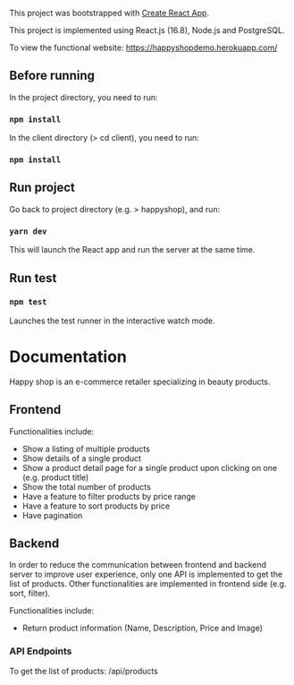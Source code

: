 This project was bootstrapped with [Create React App](https://github.com/facebook/create-react-app).

This project is implemented using React.js (16.8), Node.js and PostgreSQL.

To view the functional website: https://happyshopdemo.herokuapp.com/

## Before running

In the project directory, you need to run:

### `npm install`

In the client directory (> cd client), you need to run:

### `npm install`

## Run project

Go back to project directory (e.g. > happyshop), and run:

### `yarn dev`

This will launch the React app and run the server at the same time.


## Run test

### `npm test`

Launches the test runner in the interactive watch mode.

# Documentation

Happy shop is an e-commerce retailer specializing in beauty products.

## Frontend

Functionalities include:
- Show a listing of multiple products
- Show details of a single product
- Show a product detail page for a single product upon clicking on one (e.g. product title)
- Show the total number of products
- Have a feature to filter products by price range 
- Have a feature to sort products by price
- Have pagination

## Backend

In order to reduce the communication between frontend and backend server to improve user experience, only one API is implemented to get the list of products. Other functionalities are implemented in frontend side (e.g. sort, filter).

Functionalities include:
- Return product information (Name, Description, Price and Image)


### API Endpoints

To get the list of products: /api/products

